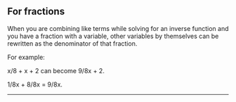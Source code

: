 ## For fractions
When you are combining like terms while solving for an inverse function and you have a fraction with a variable, other variables by themselves can be rewritten as the denominator of that fraction.

For example:

x/8 + x + 2 can become 9/8x + 2.

1/8x + 8/8x = 9/8x.

---
